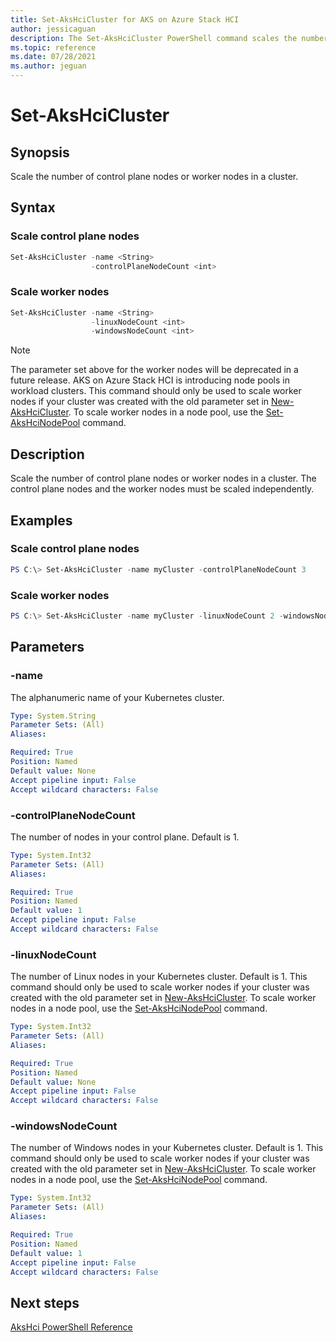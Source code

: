 ```yaml
---
title: Set-AksHciCluster for AKS on Azure Stack HCI
author: jessicaguan
description: The Set-AksHciCluster PowerShell command scales the number of control plane nodes or worker nodes in a cluster.
ms.topic: reference
ms.date: 07/28/2021
ms.author: jeguan
---
```


# Set-AksHciCluster

## Synopsis
Scale the number of control plane nodes or worker nodes in a cluster.

## Syntax

### Scale control plane nodes
```powershell
Set-AksHciCluster -name <String>
                  -controlPlaneNodeCount <int> 
```

### Scale worker nodes
```powershell
Set-AksHciCluster -name <String>
                  -linuxNodeCount <int>
                  -windowsNodeCount <int>
```

> [!NOTE]
> The parameter set above for the worker nodes will be deprecated in a future release. AKS on Azure Stack HCI is introducing node pools in workload clusters. This command should only be used to scale worker nodes if your cluster was created with the old parameter set in [New-AksHciCluster](new-akshcicluster.md). To scale worker nodes in a node pool, use the [Set-AksHciNodePool](set-akshcinodepool.md) command.

## Description
Scale the number of control plane nodes or worker nodes in a cluster. The control plane nodes and the worker nodes must be scaled independently.

## Examples

### Scale control plane nodes
```powershell
PS C:\> Set-AksHciCluster -name myCluster -controlPlaneNodeCount 3
```

### Scale worker nodes
```powershell
PS C:\> Set-AksHciCluster -name myCluster -linuxNodeCount 2 -windowsNodeCount 2
```

## Parameters

### -name
The alphanumeric name of your Kubernetes cluster.

```yaml
Type: System.String
Parameter Sets: (All)
Aliases:

Required: True
Position: Named
Default value: None
Accept pipeline input: False
Accept wildcard characters: False
```

### -controlPlaneNodeCount
The number of nodes in your control plane. Default is 1.

```yaml
Type: System.Int32
Parameter Sets: (All)
Aliases:

Required: True
Position: Named
Default value: 1
Accept pipeline input: False
Accept wildcard characters: False
```

### -linuxNodeCount
The number of Linux nodes in your Kubernetes cluster. Default is 1.  This command should only be used to scale worker nodes if your cluster was created with the old parameter set in [New-AksHciCluster](new-akshcicluster.md). To scale worker nodes in a node pool, use the [Set-AksHciNodePool](set-akshcinodepool.md) command.

```yaml
Type: System.Int32
Parameter Sets: (All)
Aliases:

Required: True
Position: Named
Default value: None
Accept pipeline input: False
Accept wildcard characters: False
```

### -windowsNodeCount
The number of Windows nodes in your Kubernetes cluster. Default is 1.  This command should only be used to scale worker nodes if your cluster was created with the old parameter set in [New-AksHciCluster](new-akshcicluster.md). To scale worker nodes in a node pool, use the [Set-AksHciNodePool](set-akshcinodepool.md) command.

```yaml
Type: System.Int32
Parameter Sets: (All)
Aliases:

Required: True
Position: Named
Default value: 1
Accept pipeline input: False
Accept wildcard characters: False
```

## Next steps

[AksHci PowerShell Reference](index.md)